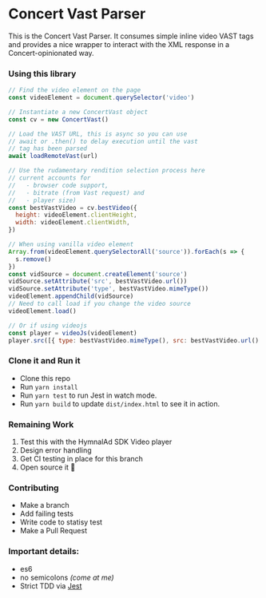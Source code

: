 # Concert Vast Parser

This is the Concert Vast Parser. It consumes simple inline video VAST tags and provides a nice wrapper to interact with the XML response in a Concert-opinionated way.

### Using this library

```js
// Find the video element on the page
const videoElement = document.querySelector('video')

// Instantiate a new ConcertVast object
const cv = new ConcertVast()

// Load the VAST URL, this is async so you can use
// await or .then() to delay execution until the vast
// tag has been parsed
await loadRemoteVast(url)

// Use the rudamentary rendition selection process here
// current accounts for
//   - browser code support,
//   - bitrate (from Vast request) and
//   - player size)
const bestVastVideo = cv.bestVideo({
  height: videoElement.clientHeight,
  width: videoElement.clientWidth,
})

// When using vanilla video element
Array.from(videoElement.querySelectorAll('source')).forEach(s => {
  s.remove()
})
const vidSource = document.createElement('source')
vidSource.setAttribute('src', bestVastVideo.url())
vidSource.setAttribute('type', bestVastVideo.mimeType())
videoElement.appendChild(vidSource)
// Need to call load if you change the video source
videoElement.load()

// Or if using videojs
const player = videoJs(videoElement)
player.src([{ type: bestVastVideo.mimeType(), src: bestVastVideo.url() }])
```

### Clone it and Run it

- Clone this repo
- Run `yarn install`
- Run `yarn test` to run Jest in watch mode.
- Run `yarn build` to update `dist/index.html` to see it in action.

### Remaining Work

1. Test this with the HymnalAd SDK Video player
1. Design error handling
1. Get CI testing in place for this branch
1. Open source it 🙏

### Contributing

- Make a branch
- Add failing tests
- Write code to statisy test
- Make a Pull Request

### Important details:

- es6
- no semicolons _(come at me)_
- Strict TDD via [Jest](https://jestjs.io/)
